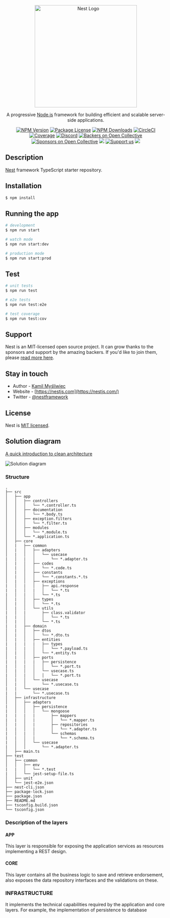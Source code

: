 <p align="center">
  <a href="http://nestjs.com/" target="blank"><img src="https://nestjs.com/img/logo_text.svg" width="320" alt="Nest Logo" /></a>
</p>

[circleci-image]: https://img.shields.io/circleci/build/github/nestjs/nest/master?token=abc123def456
[circleci-url]: https://circleci.com/gh/nestjs/nest

  <p align="center">A progressive <a href="http://nodejs.org" target="_blank">Node.js</a> framework for building efficient and scalable server-side applications.</p>
    <p align="center">
<a href="https://www.npmjs.com/~nestjscore" target="_blank"><img src="https://img.shields.io/npm/v/@nestjs/core.svg" alt="NPM Version" /></a>
<a href="https://www.npmjs.com/~nestjscore" target="_blank"><img src="https://img.shields.io/npm/l/@nestjs/core.svg" alt="Package License" /></a>
<a href="https://www.npmjs.com/~nestjscore" target="_blank"><img src="https://img.shields.io/npm/dm/@nestjs/common.svg" alt="NPM Downloads" /></a>
<a href="https://circleci.com/gh/nestjs/nest" target="_blank"><img src="https://img.shields.io/circleci/build/github/nestjs/nest/master" alt="CircleCI" /></a>
<a href="https://coveralls.io/github/nestjs/nest?branch=master" target="_blank"><img src="https://coveralls.io/repos/github/nestjs/nest/badge.svg?branch=master#9" alt="Coverage" /></a>
<a href="https://discord.gg/G7Qnnhy" target="_blank"><img src="https://img.shields.io/badge/discord-online-brightgreen.svg" alt="Discord"/></a>
<a href="https://opencollective.com/nest#backer" target="_blank"><img src="https://opencollective.com/nest/backers/badge.svg" alt="Backers on Open Collective" /></a>
<a href="https://opencollective.com/nest#sponsor" target="_blank"><img src="https://opencollective.com/nest/sponsors/badge.svg" alt="Sponsors on Open Collective" /></a>
  <a href="https://paypal.me/kamilmysliwiec" target="_blank"><img src="https://img.shields.io/badge/Donate-PayPal-ff3f59.svg"/></a>
    <a href="https://opencollective.com/nest#sponsor"  target="_blank"><img src="https://img.shields.io/badge/Support%20us-Open%20Collective-41B883.svg" alt="Support us"></a>
  <a href="https://twitter.com/nestframework" target="_blank"><img src="https://img.shields.io/twitter/follow/nestframework.svg?style=social&label=Follow"></a>
</p>
  <!--[![Backers on Open Collective](https://opencollective.com/nest/backers/badge.svg)](https://opencollective.com/nest#backer)
  [![Sponsors on Open Collective](https://opencollective.com/nest/sponsors/badge.svg)](https://opencollective.com/nest#sponsor)-->

## Description

[Nest](https://github.com/nestjs/nest) framework TypeScript starter repository.

## Installation

```bash
$ npm install
```

## Running the app

```bash
# development
$ npm run start

# watch mode
$ npm run start:dev

# production mode
$ npm run start:prod
```

## Test

```bash
# unit tests
$ npm run test

# e2e tests
$ npm run test:e2e

# test coverage
$ npm run test:cov
```

## Support

Nest is an MIT-licensed open source project. It can grow thanks to the sponsors and support by the amazing backers. If you'd like to join them, please [read more here](https://docs.nestjs.com/support).

## Stay in touch

- Author - [Kamil Myśliwiec](https://kamilmysliwiec.com)
- Website - [https://nestjs.com](https://nestjs.com/)
- Twitter - [@nestframework](https://twitter.com/nestframework)

## License

Nest is [MIT licensed](LICENSE).


## Solution diagram

[A quick introduction to clean architecture](https://cdn-media-1.freecodecamp.org/images/oVVbTLR5gXHgP8Ehlz1qzRm5LLjX9kv2Zri6)

![Solution diagram](clean-architecture.jpeg)


### Structure
```
.
├── src
│   ├── app
│   │   ├── controllers
│   │   │   └── *.controller.ts
│   │   ├── documentation
│   │   │   └── *.body.ts
│   │   ├── exception.filters
│   │   │   └── *.filter.ts
│   │   ├── modules
│   │   │   └── *.module.ts
│   │   └── *.application.ts
│   ├── core
│   |   ├── common
│   |   │   ├── adapters
│   |   │   │   └── usecase
|   │   |   │       └── *.adapter.ts
│   |   │   ├── codes
│   |   │   │   └── *.code.ts
│   |   │   ├── constants
│   |   │   │   └── *.constants.*.ts
│   |   │   ├── exceptions
|   │   |   │   ├── api.response
|   |   │   |   │   └── *.ts
|   │   |   │   └── *.ts
│   |   │   ├── types
│   |   │   │   └── *.ts
│   |   │   └── utils
|   │   |       ├── class.validator
|   |   │       │   └── *.ts
│   |   │       └── *.ts
|   |   ├── domain
│   |   │   ├── dtos
│   |   │   │   └── *.dto.ts
│   |   │   ├── entities
|   |   |   |   ├── types
|   │   |   │   │   └── *.payload.ts
│   |   │   │   └── *.entity.ts
│   |   │   ├── ports
|   |   |   |   ├── persistence
|   │   |   │   │   └── *.port.ts
│   |   │   │   └── usecase.ts
|   │   |   │   │   └── *.port.ts
│   |   │   └── usecase
│   |   │       └── *.usecase.ts
|   |   └── usecase
|   |       └── *.usecase.ts
│   ├── infrastructure
│   │   ├── adapters
|   │   │   ├── persistence
|   │   │   │   └── mongoose
|   |   |   |       ├── mappers
|   |   │   |       │   └── *.mapper.ts
│   |   │   |       ├── repositories
|   |   │   |       │   └── *.adapter.ts
|   │   |   │       └── schemas
|   |   │   |           └── *.schema.ts
|   │   │   └── usecase
|   │   │       └── *.adapter.ts
│   ├── main.ts
├── test
│   ├── common
│   │   ├── env
|   |   │   └── *.test
|   │   └── jest-setup-file.ts
│   ├── unit
│   └── jest-e2e.json
├── nest-cli.json
├── package-lock.json
├── package.json
├── README.md
├── tsconfig.build.json
└── tsconfig.json

```

### Description of the layers

#### APP
This layer is responsible for exposing the application services as resources implementing a REST design.

#### CORE
This layer contains all the business logic to save and retrieve endorsement, also exposes the data repository interfaces and the validations on these.

### INFRASTRUCTURE
It implements the technical capabilities required by the application and core layers. For example, the implementation of persistence to database
